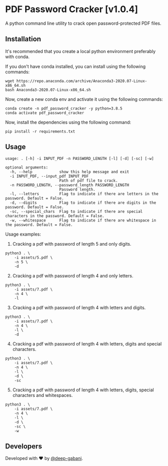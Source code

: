 # PDF Password Cracker [v1.0.4]

A python command line utility to crack open password-protected PDF files.


## Installation
It's recommended that you create a local python environment preferably with conda.

If you don't have conda installed, you can install using the following commands:
```shell
wget https://repo.anaconda.com/archive/Anaconda3-2020.07-Linux-x86_64.sh
bash Anaconda3-2020.07-Linux-x86_64.sh
```

Now, create a new conda env and activate it using the following commands:
```shell
conda create -n pdf_password_cracker -y python=3.8.5
conda activate pdf_password_cracker
```

Now, install the dependencies using the following command:
```shell
pip install -r requirements.txt
```


## Usage
```
usage: . [-h] -i INPUT_PDF -n PASSWORD_LENGTH [-l] [-d] [-sc] [-w]

optional arguments:
  -h, --help            show this help message and exit
  -i INPUT_PDF, --input_pdf INPUT_PDF
                        Path of pdf file to crack.
  -n PASSWORD_LENGTH, --password_length PASSWORD_LENGTH
                        Password length.
  -l, --letters         Flag to indicate if there are letters in the password. Default = False.
  -d, --digits          Flag to indicate if there are digits in the password. Default = False.
  -sc, --special_chars  Flag to indicate if there are special characters in the password. Default = False.
  -w, --whitespace      Flag to indicate if there are whitespace in the password. Default = False.
```

Usage examples:
1. Cracking a pdf with password of length 5 and only digits.
```
python3 . \
    -i assets/5.pdf \
    -n 5 \
    -d
```

2. Cracking a pdf with password of length 4 and only letters.
```
python3 . \
    -i assets/7.pdf \
    -n 4 \
    -l
```

3. Cracking a pdf with password of length 4 with letters and digits.
```
python3 . \
    -i assets/7.pdf \
    -n 4 \
    -l \
    -d
```

4. Cracking a pdf with password of length 4 with letters, digits and special characters.
```
python3 . \
    -i assets/7.pdf \
    -n 4 \
    -l \
    -d \
    -sc
```

5. Cracking a pdf with password of length 4 with letters, digits, special characters and whitespaces.
```
python3 . \
    -i assets/7.pdf \
    -n 4 \
    -l \
    -d \
    -sc \
    -w
```

## Developers
Developed with ❤️  by [@deep-gabani](https://github.com/deep-gabani).